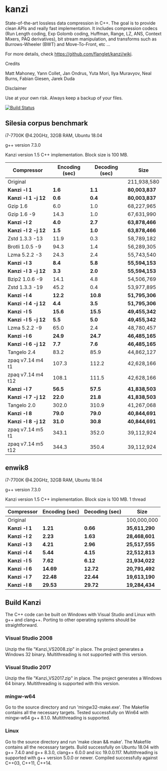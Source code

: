 kanzi
=====


State-of-the-art lossless data compression in C++.
The goal is to provide clean APIs and really fast implementation.
It includes compression codecs (Run Length coding, Exp Golomb coding, Huffman, Range, LZ, ANS, Context Mixers, PAQ derivatives), bit stream manipulation, and transforms such as Burrows-Wheeler (BWT) and Move-To-Front, etc ...



For more details, check https://github.com/flanglet/kanzi/wiki.

Credits

Matt Mahoney,
Yann Collet,
Jan Ondrus,
Yuta Mori,
Ilya Muravyov,
Neal Burns,
Fabian Giesen,
Jarek Duda

Disclaimer

Use at your own risk. Always keep a backup of your files.

[![Build Status](https://travis-ci.org/flanglet/kanzi-cpp.svg?branch=master)](https://travis-ci.org/flanglet/kanzi-cpp)


Silesia corpus benchmark
-------------------------

i7-7700K @4.20GHz, 32GB RAM, Ubuntu 18.04

g++ version 7.3.0

Kanzi version 1.5 C++ implementation. Block size is 100 MB. 


|        Compressor           | Encoding (sec)  | Decoding (sec)  |    Size          |
|-----------------------------|-----------------|-----------------|------------------|
|Original     	              |                 |                 |   211,938,580    |	
|**Kanzi -l 1**               |  	   **1.6** 	  |     **1.1**     |  **80,003,837**  |
|**Kanzi -l 1 -j 12**         |  	   **0.6** 	  |     **0.4**     |  **80,003,837**  |
|Gzip 1.6	                    |        6.0      |       1.0       |    68,227,965    |        
|Gzip 1.6	-9                  |       14.3      |       1.0       |    67,631,990    |        
|**Kanzi -l 2**               |	     **4.0**	  |     **2.7**     |  **63,878,466**  |
|**Kanzi -l 2 -j 12**         |	     **1.5**	  |     **1.0**     |  **63,878,466**  |
|Zstd 1.3.3 -13               |	      11.9      |       0.3       |    58,789,182    |
|Brotli 1.0.5 -9              |       94.3      |       1.4       |    56,289,305    |
|Lzma 5.2.2 -3	              |       24.3	    |       2.4       |    55,743,540    |
|**Kanzi -l 3**               |	     **8.4**	  |     **5.8**     |  **55,594,153**  |
|**Kanzi -l 3 -j 12**         |	     **3.3**	  |     **2.0**     |  **55,594,153**  |
|Bzip2 1.0.6 -9	              |       14.1      |       4.8       |    54,506,769	   |
|Zstd 1.3.3 -19	              |       45.2      |       0.4       |    53,977,895    |
|**Kanzi -l 4**               |	    **12.2**	  |    **10.8**     |  **51,795,306**  |
|**Kanzi -l 4 -j 12**         |      **4.4**    |     **3.5**     |  **51,795,306**  |
|**Kanzi -l 5**	              |     **15.6**    |    **15.5**     |  **49,455,342**  |
|**Kanzi -l 5 -j 12**         |      **5.5**    |     **5.0**     |  **49,455,342**  |
|Lzma 5.2.2 -9                |       65.0	    |       2.4       |    48,780,457    |
|**Kanzi -l 6**               |     **24.9**	  |    **24.7**     |  **46,485,165**  |
|**Kanzi -l 6 -j 12**         |      **7.7**	  |     **7.6**     |  **46,485,165**  |
|Tangelo 2.4	                |       83.2      |      85.9       |    44,862,127    |
|zpaq v7.14 m4 t1             |      107.3	    |     112.2       |    42,628,166    |
|zpaq v7.14 m4 t12            |      108.1	    |     111.5       |    42,628,166    |
|**Kanzi -l 7**               |     **56.5**	  |    **57.5**     |  **41,838,503**  |
|**Kanzi -l 7 -j 12**         |     **22.0**	  |    **21.8**     |  **41,838,503**  |
|Tangelo 2.0	                |      302.0    	|     310.9       |    41,267,068    |
|**Kanzi -l 8**               |     **79.0**	  |    **79.0**     |  **40,844,691**  |
|**Kanzi -l 8 -j 12**         |     **31.0**	  |    **30.8**     |  **40,844,691**  |
|zpaq v7.14 m5 t1             |	     343.1	    |     352.0       |    39,112,924    |
|zpaq v7.14 m5 t12            |	     344.3	    |     350.4       |    39,112,924    |


enwik8
-------

i7-7700K @4.20GHz, 32GB RAM, Ubuntu 18.04

g++ version 7.3.0

Kanzi version 1.5 C++ implementation. Block size is 100 MB. 1 thread


|        Compressor           | Encoding (sec)  | Decoding (sec)  |    Size          |
|-----------------------------|-----------------|-----------------|------------------|
|Original     	              |                 |                 |   100,000,000    |	
|**Kanzi -l 1**               |  	  **1.21** 	  |    **0.66**     |  **35,611,290**  |
|**Kanzi -l 2**               |     **2.23**    |    **1.63**     |  **28,468,601**  |        
|**Kanzi -l 3**               |	    **4.21**    |    **2.96**     |  **25,517,555**  |
|**Kanzi -l 4**               |	    **5.44**	  |    **4.15**     |  **22,512,813**  |
|**Kanzi -l 5**               |	    **7.62**	  |    **6.12**     |  **21,934,022**  |
|**Kanzi -l 6**               |	   **14.69**	  |   **12.72**     |  **20,791,492**  |
|**Kanzi -l 7**               |	   **22.48**	  |   **22.44**     |  **19,613,190**  |
|**Kanzi -l 8**               |	   **29.53**	  |   **29.72**     |  **19,284,434**  |


Build Kanzi
-----------

The C++ code can be built on Windows with Visual Studio and Linux with g++ and clang++.
Porting to other operating systems should be straightforward.

### Visual Studio 2008
Unzip the file "Kanzi_VS2008.zip" in place.
The project generates a Windows 32 binary. Multithreading is not supported with this version.

### Visual Studio 2017
Unzip the file "Kanzi_VS2017.zip" in place.
The project generates a Windows 64 binary. Multithreading is supported with this version.

### mingw-w64
Go to the source directory and run 'mingw32-make.exe'. The Makefile contains all the necessary
targets. Tested successfully on Win64 with mingw-w64 g++ 8.1.0. Multithreading is supported.

### Linux
Go to the source directory and run 'make clean && make'. The Makefile contains all the necessary
targets. Build successfully on Ubuntu 18.04 with g++ 7.4.0 and g++ 8.3.0, clang++ 6.0.0
and icc 19.0.0.117. Multithreading is supported with g++ version 5.0.0 or newer.
Compiled successfully against C++03, C++11, C++14.
